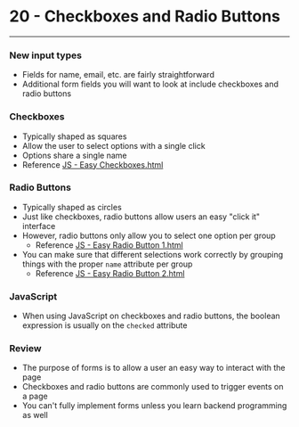 #  20 - Checkboxes and Radio Buttons

---

### New input types
- Fields for name, email, etc. are fairly straightforward
- Additional form fields you will want to look at include checkboxes and radio buttons

### Checkboxes
- Typically shaped as squares
- Allow the user to select options with a single click
- Options share a single name
- Reference [JS - Easy Checkboxes.html](code/JS%20-%20Easy%20Checkboxes.html)

### Radio Buttons
- Typically shaped as circles
- Just like checkboxes, radio buttons allow users an easy "click it" interface
- However, radio buttons only allow you to select one option per group
    - Reference [JS - Easy Radio Button 1.html](code/JS%20-%20Easy%20Radio%20Button%201.html)
- You can make sure that different selections work correctly by grouping things with the proper `name` attribute per group
    - Reference [JS - Easy Radio Button 2.html](code/JS%20-%20Easy%20Radio%20Button%202.html)

### JavaScript
- When using JavaScript on checkboxes and radio buttons, the boolean expression is usually on the `checked` attribute

### Review
- The purpose of forms is to allow a user an easy way to interact with the page
- Checkboxes and radio buttons are commonly used to trigger events on a page
- You can't fully implement forms unless you learn backend programming as well